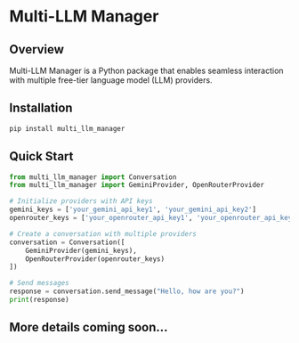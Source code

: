 # Multi-LLM Manager

## Overview

Multi-LLM Manager is a Python package that enables seamless interaction with multiple free-tier language model (LLM) providers.

## Installation

```bash
pip install multi_llm_manager
```

## Quick Start

```python
from multi_llm_manager import Conversation
from multi_llm_manager import GeminiProvider, OpenRouterProvider

# Initialize providers with API keys
gemini_keys = ['your_gemini_api_key1', 'your_gemini_api_key2']
openrouter_keys = ['your_openrouter_api_key1', 'your_openrouter_api_key2']

# Create a conversation with multiple providers
conversation = Conversation([
    GeminiProvider(gemini_keys),
    OpenRouterProvider(openrouter_keys)
])

# Send messages
response = conversation.send_message("Hello, how are you?")
print(response)
```

## More details coming soon...
